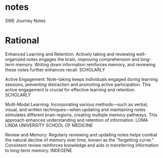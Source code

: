 # notes
SWE Journey Notes


# Rational
Enhanced Learning and Retention: Actively taking and reviewing well-organized notes engages the brain, improving comprehension and long-term memory. Writing down information reinforces memory, and reviewing these notes further enhances recall. 
SCHOLARLY

Active Engagement: Note-taking keeps individuals engaged during learning sessions, preventing distraction and promoting active participation. This active engagement is crucial for effective learning and retention. 
SCHOLARLY

Multi-Modal Learning: Incorporating various methods—such as verbal, visual, and written techniques—when updating and maintaining notes stimulates different brain regions, creating multiple memory pathways. This approach enhances understanding and retention of information. 
LOMA LINDA UNIVERSITY SCHOOL OF MEDICINE

Review and Memory: Regularly reviewing and updating notes helps combat the natural decline of memory over time, known as the "forgetting curve." Consistent review reinforces knowledge and aids in transferring information to long-term memory. 
INDEGENE
